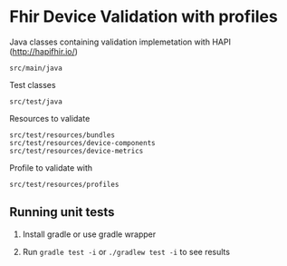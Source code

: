 # Fhir Device Validation with profiles

Java classes containing validation implemetation with HAPI (http://hapifhir.io/)

    src/main/java

Test classes 

    src/test/java
    
Resources to validate

    src/test/resources/bundles
    src/test/resources/device-components
    src/test/resources/device-metrics

Profile to validate with

    src/test/resources/profiles

## Running unit tests

1. Install gradle or use gradle wrapper

2. Run `gradle test -i` or `./gradlew test -i` to see results